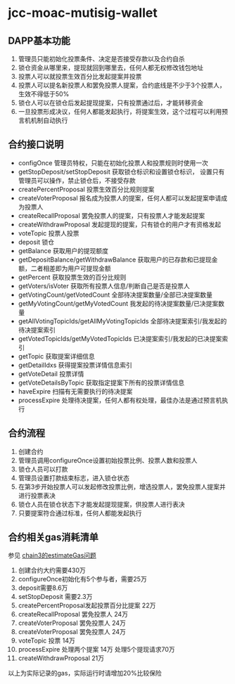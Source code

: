 # jcc-moac-mutisig-wallet

## DAPP基本功能

1. 管理员只能初始化投票条件、决定是否接受存款以及合约自杀
2. 锁仓资金从哪里来，提现就回到哪里去，任何人都无权修改钱包地址
3. 投票人可以就投票生效百分比发起提案并投票
4. 投票人可以提名新投票人和罢免投票人提案，合约底线是不少于3个投票人，生效不得低于50%
5. 锁仓人可以在锁仓后发起提现提案，只有投票通过后，才能转移资金
6. 一旦投票形成决议，任何人都能发起执行，将提案生效，这个过程可以利用预言机机制自动执行

## 合约接口说明

* configOnce 管理员特权，只能在初始化投票人和投票规则时使用一次
* getStopDeposit/setStopDeposit 获取锁仓标识和设置锁仓标识， 设置只有管理员可以操作，禁止锁仓后，不接受存款
* createPercentProposal 投票生效百分比规则提案
* createVoterProposal 报名成为投票人的提案，任何人都可以发起提案申请成为投票人
* createRecallProposal 罢免投票人的提案，只有投票人才能发起提案
* createWithdrawProposal 发起提现的提案，只有锁仓的用户才有资格发起
* voteTopic 投票人投票
* deposit 锁仓
* getBalance 获取用户的提现额度
* getDepositBalance/getWithdrawBalance 获取用户的已存款和已提现金额，二者相差即为用户可提现金额
* getPercent 获取投票生效的百分比规则
* getVoters/isVoter 获取所有投票人信息/判断自己是否是投票人
* getVotingCount/getVotedCount 全部待决提案数量/全部已决提案数量
* getMyVotingCount/getMyVotedCount 我发起的待决提案数量/已决提案数量
* getAllVotingTopicIds/getAllMyVotingTopicIds 全部待决提案索引/我发起的待决提案索引
* getVotedTopicIds/getMyVotedTopicIds 已决提案索引/我发起的已决提案索引
* getTopic 获取提案详细信息
* getDetailIdxs 获得提案投票详情信息索引
* getVoteDetail 投票详情
* getVoteDetailsByTopic 获取指定提案下所有的投票详情信息
* haveExpire 扫描有无需要执行的待决提案
* processExpire 处理待决提案，任何人都有权处理，最佳办法是通过预言机执行

## 合约流程

1. 创建合约
2. 管理员调用configureOnce设置初始投票比例、投票人数和投票人
3. 锁仓人员可以打款
4. 管理员设置打款结束标志，进入锁仓状态
5. 在第3步开始投票人可以发起修改投票比例，增选投票人，罢免投票人提案并进行投票表决
6. 锁仓人员在锁仓状态下才能发起提现提案，供投票人进行表决
7. 只要提案符合通过标准，任何人都能发起执行

## 合约相关gas消耗清单

参见 [chain3的estimateGas问题](https://github.com/MOACChain/chain3/issues/15)

1. 创建合约大约需要430万
2. configureOnce初始化有5个参与者，需要25万
3. deposit需要8.6万
4. setStopDeposit 需要2.3万
5. createPercentProposal发起投票百分比提案 22万
6. createRecallProposal 罢免投票人 24万
7. createVoterProposal 罢免投票人 24万
8. createVoterProposal 罢免投票人 24万
9. voteTopic 投票 14万
10. processExpire 处理两个提案 14万 处理5个提现请求70万
11. createWithdrawProposal 21万

以上为实际记录的gas，实际运行时请增加20%比较保险